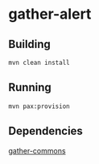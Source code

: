 gather-alert
============

Building
--------
`mvn clean install`


Running
-------
`mvn pax:provision`

Dependencies
------------
[gather-commons](http://github.com/akollegger/gather-commons/)



